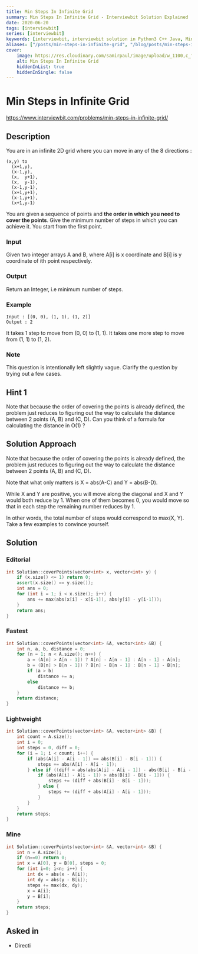 ```yaml
---
title: Min Steps In Infinite Grid
summary: Min Steps In Infinite Grid - Interviewbit Solution Explained
date: 2020-06-20
tags: [interviewbit]
series: [interviewbit]
keywords: [interviewbit, interviewbit solution in Python3 C++ Java, Min Steps In Infinite Grid solution]
aliases: ["/posts/min-steps-in-infinite-grid", "/blog/posts/min-steps-in-infinite-grid", "/min-steps-in-infinite-grid"]
cover:
    image: https://res.cloudinary.com/samirpaul/image/upload/w_1100,c_fit,co_rgb:FFFFFF,l_text:Arial_70_bold:Min Steps In Infinite Grid - Solution Explained/problem-solving.webp
    alt: Min Steps In Infinite Grid
    hiddenInList: true
    hiddenInSingle: false
---
```


# Min Steps in Infinite Grid

https://www.interviewbit.com/problems/min-steps-in-infinite-grid/

## Description

You are in an infinite 2D grid where you can move in any of the 8 directions :

```
(x,y) to
  (x+1,y),
  (x-1,y),
  (x,  y+1),
  (x,  y-1),
  (x-1,y-1),
  (x+1,y+1),
  (x-1,y+1),
  (x+1,y-1)
```

You are given a sequence of points and **the order in which you need to cover the points**.
Give the minimum number of steps in which you can achieve it. You start from the first point.

### Input

Given two integer arrays A and B, where A[i] is x coordinate and B[i] is y coordinate of ith point respectively.

### Output

Return an Integer, i.e minimum number of steps.

### Example

```
Input : [(0, 0), (1, 1), (1, 2)]
Output : 2
```

It takes 1 step to move from (0, 0) to (1, 1). It takes one more step to move from (1, 1) to (1, 2).

### Note

This question is intentionally left slightly vague. Clarify the question by trying out a few cases.

## Hint 1

Note that because the order of covering the points is already defined, the problem just reduces to figuring out the way to calculate the distance between 2 points (A, B) and (C, D).
Can you think of a formula for calculating the distance in O(1) ?

## Solution Approach

Note that because the order of covering the points is already defined, the problem just reduces to figuring out the way to calculate the distance between 2 points (A, B) and (C, D).

Note that what only matters is X = abs(A-C) and Y = abs(B-D).

While X and Y are positive, you will move along the diagonal and X and Y would both reduce by 1. 
When one of them becomes 0, you would move so that in each step the remaining number reduces by 1.

In other words, the total number of steps would correspond to max(X, Y).
Take a few examples to convince yourself.

## Solution

### Editorial
```cpp
int Solution::coverPoints(vector<int> x, vector<int> y) {
    if (x.size() <= 1) return 0;
    assert(x.size() == y.size());
    int ans = 0;
    for (int i = 1; i < x.size(); i++) {
        ans += max(abs(x[i] - x[i-1]), abs(y[i] - y[i-1]));
    }
    return ans;
}
```

### Fastest
```cpp
int Solution::coverPoints(vector<int> &A, vector<int> &B) {
    int n, a, b, distance = 0;
    for (n = 1; n < A.size(); n++) {
        a = (A[n] > A[n - 1]) ? A[n] - A[n - 1] : A[n - 1] - A[n];
        b = (B[n] > B[n - 1]) ? B[n] - B[n - 1] : B[n - 1] - B[n];
        if (a > b)
            distance += a;
        else
            distance += b;
    }
    return distance;
}
```

### Lightweight
```cpp
int Solution::coverPoints(vector<int> &A, vector<int> &B) {
    int count = A.size();
    int i = 0;
    int steps = 0, diff = 0;
    for (i = 1; i < count; i++) {
        if (abs(A[i] - A[i - 1]) == abs(B[i] - B[i - 1])) {
            steps += abs(A[i] - A[i - 1]);
        } else if ((diff = abs(abs(A[i] - A[i - 1]) - abs(B[i] - B[i - 1]))) > 0) {
            if (abs(A[i] - A[i - 1]) > abs(B[i] - B[i - 1])) {
                steps += (diff + abs(B[i] - B[i - 1]));
            } else {
                steps += (diff + abs(A[i] - A[i - 1]));
            }
        }
    }
    return steps;
}
```

### Mine

```cpp
int Solution::coverPoints(vector<int> &A, vector<int> &B) {
    int n = A.size();
    if (n==0) return 0;
    int x = A[0], y = B[0], steps = 0;
    for (int i=0; i<n; i++) {
        int dx = abs(x - A[i]);
        int dy = abs(y - B[i]);
        steps += max(dx, dy);
        x = A[i];
        y = B[i];
    }
    return steps;
}
```

## Asked in

* Directi
